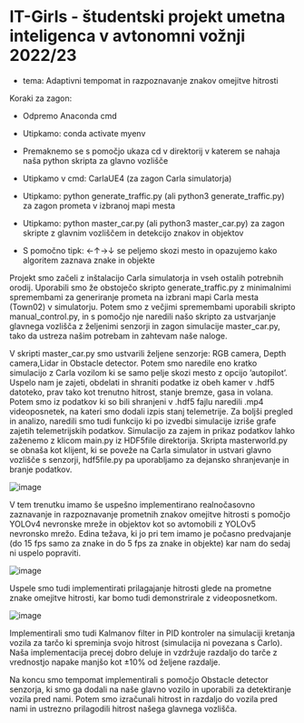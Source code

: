 # IT-Girls - študentski projekt umetna inteligenca v avtonomni vožnji 2022/23
- tema: Adaptivni tempomat in razpoznavanje znakov omejitve hitrosti

Koraki za zagon:

-	Odpremo Anaconda cmd

-	Utipkamo: conda activate myenv

-	Premaknemo se s pomočjo ukaza cd v direktorij v katerem se nahaja naša python skripta za glavno vozlišče

-	Utipkamo v cmd: CarlaUE4 (za zagon Carla simulatorja)

-	Utipkamo: python generate_traffic.py (ali python3 generate_traffic.py) za zagon prometa v izbranoj mapi mesta

-	Utipkamo: python master_car.py (ali python3 master_car.py) za zagon skripte z glavnim vozliščem in detekcijo znakov in objektov

-	S pomočno tipk: ←↑→↓ se peljemo skozi mesto in opazujemo kako algoritem zaznava znake in objekte


Projekt smo začeli z inštalacijo Carla simulatorja in vseh ostalih potrebnih orodij. Uporabili smo že obstoječo skripto generate_traffic.py z minimalnimi spremembami za generiranje prometa na izbrani mapi Carla mesta (Town02) v simulatorju. Potem smo z večjimi spremembami uporabili skripto manual_control.py, in s pomočjo nje naredili našo skripto za ustvarjanje glavnega vozlišča z željenimi senzorji in zagon simulacije master_car.py, tako da ustreza našim potrebam in  zahtevam naše naloge.


V skripti master_car.py smo ustvarili željene senzorje: RGB camera, Depth camera,Lidar in Obstacle detector. Potem smo naredile eno kratko simulacijo z Carla vozilom ki se samo pelje skozi mesto z opcijo ’autopilot’. Uspelo nam je zajeti, obdelati in shraniti podatke iz obeh kamer v .hdf5 datoteko, prav tako kot trenutno hitrost, stanje bremze, gasa in volana. Potem smo iz podatkov ki so bili shranjeni v .hdf5 fajlu naredili .mp4 videoposnetek, na kateri smo dodali izpis stanj telemetrije. Za boljši pregled in analizo, naredili smo tudi funkcijo ki po izvedbi simulacije izriše grafe zajetih telemetrijskih podatkov. Simulacijo za zajem in prikaz podatkov  lahko zaženemo z klicom main.py iz HDF5file direktorija. Skripta masterworld.py se obnaša kot klijent, ki se poveže na Carla simulator in ustvari glavno vozlišče s senzorji, hdf5file.py pa uporabljamo za dejansko shranjevanje in branje podatkov. 
 
  
 ![image](https://user-images.githubusercontent.com/77195829/176135136-2a43d35d-7a28-4e67-a179-16c9943e9f03.png)

 
V tem trenutku imamo še uspešno implementirano realnočasovno zaznavanje in razpoznavanje prometnih znakov omejitve hitrosti s pomočjo YOLOv4 nevronske mreže in objektov kot so avtomobili z YOLOv5 nevronsko mrežo. Edina težava, ki jo pri tem imamo je počasno predvajanje (do 15 fps samo za znake in do 5 fps za znake in objekte) kar nam do sedaj ni uspelo popraviti.

![image](https://user-images.githubusercontent.com/77195829/176136193-a3b3ee3e-4d82-47d7-b1d9-e440725806a8.png)


Uspele smo tudi implementirati prilagajanje hitrosti glede na prometne znake omejitve hitrosti, kar bomo tudi demonstrirale z videoposnetkom. 

![image](https://user-images.githubusercontent.com/77195829/176136277-fd2b4c38-c24d-4aff-a7e9-d74c283fd8ca.png)
 

Implementirali smo tudi Kalmanov filter in PID kontroler na simulaciji kretanja vozila za tarčo ki spreminja svojo hitrost (simulacija ni povezana s Carlo). Naša implementacija precej dobro deluje in vzdržuje razdaljo do tarče z vrednostjo napake manjšo kot ±10% od željene razdalje. 

Na koncu smo tempomat implementirali s pomočjo Obstacle detector senzorja, ki smo ga dodali na naše glavno vozilo in uporabili za detektiranje vozila pred nami. Potem smo izračunali hitrost in razdaljo do vozila pred nami in ustrezno prilagodili hitrost našega glavnega vozlišča. 
